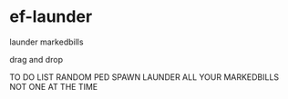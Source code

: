 # ef-launder
launder markedbills 

drag and drop 

TO DO LIST 
RANDOM PED SPAWN
LAUNDER ALL YOUR MARKEDBILLS NOT ONE AT THE TIME 
